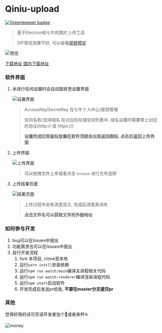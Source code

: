 # Qiniu-upload

[![Greenkeeper badge](https://badges.greenkeeper.io/lleohao/qiniu-upload.svg)](https://greenkeeper.io/)

> 基于Electron和七牛的图片上传工具
>
> GIF预览效果不好, 可以查看[视频预览](http://ofwqfk202.bkt.clouddn.com/qiniu-upload.webm)

![预览](http://ofwqfk202.bkt.clouddn.com/qiniu-upload.gif)

[下载地址](https://github.com/lleohao/qiniu-upload/releases/download/v1.0.1/Upload-1.0.1.dmg)  [国内下载地址](http://ofwqfk202.bkt.clouddn.com/Upload-1.0.1-mac.zip)



### 软件界面

1. 未进行任何设置时会自动跳转至设置界面

   ![设置界面](http://ofwqfk202.bkt.clouddn.com/qiniu-upload-setting.png)

   > AccessKey/SecretKey 在七牛个人中心/密钥管理
   >
   > 空间名称/空间域名 在对应的存储空间列表中, 域名设置时需要带上对应的协议(http:// 或 https://)
   >
   > **设置完成后将鼠标放置在软件顶部会出现返回图标, 点击后返回上传界面**

2. 上传界面

   ![上传界面](http://ofwqfk202.bkt.clouddn.com/qiniu-upload-main.png)

   > 可以拖拽文件上传或者点击 `browse` 进行文件选择

3. 上传结果页面

   ![结果页面](http://ofwqfk202.bkt.clouddn.com/qiniu-upload-result.png)

   > 上传过程中会有进度显示, 完成后进度条消失
   >
   > **点击文件名可以获取文件的外链地址**



### 如何参与开发

1. bug可以在Issues中提出
2. 功能需求也可以在Issues中提出
3. 自行开发流程
   1. fork 本项目, clone至本地
   2. 运行`yarn instll`安装依赖
   3. 运行`npm run watch:main`编译主进程相关代码
   4. 运行`npm run watch:renderer`编译渲染进程代码
   5. 运行`npm start`启动软件
   6. 开发完成后发送pr给我, **不要在master分支提交pr**



### 其他

觉得好用的话可否请开发者加个🍗或者来杯☕️

![money](http://ofwqfk202.bkt.clouddn.com/money.png)

